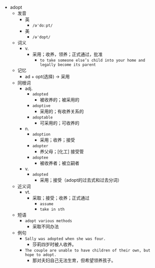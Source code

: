 - adopt
  - 发音
    - 英
      - `/ə'dɑːpt/`
    - 美
      - `/ə'dɑpt/`
  - 词义
    - v.
      - 采用；收养，领养；正式通过，批准
        - `to take someone else’s child into your home and legally become its parent`
  - 记忆
    - ad + opt(选择) → 采用
  - 同根词
    - adj.
      - `adopted`
        - 被收养的；被采用的
      - `adoptive`
        - 采用的；有收养关系的
      - `adoptable`
        - 可采用的；可收养的
    - n.
      - `adoption`
        - 采用；收养；接受
      - `adopter`
        - 养父母；[化工] 接受管
      - `adoptee`
        - 被收养者；被立嗣者
    - v.
      - `adopted`
        - 采用；接受（adopt的过去式和过去分词）
  - 近义词
    - vt.
      - 采取；接受；收养；正式通过
        - `assume`
        - `take in sth`
  - 短语
    - `adopt various methods`
      - 采取不同办法 
  - 例句
    - `Sally was adopted when she was four.`
      - 莎莉四岁时被人收养。
    - `The couple are unable to have children of their own, but hope to adopt.`
      - 那对夫妇自己无法生育，但希望领养孩子。

